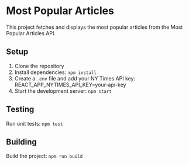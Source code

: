 # Most Popular Articles

This project fetches and displays the most popular articles from the Most Popular Articles API.

## Setup

1. Clone the repository
2. Install dependencies: `npm install`
3. Create a `.env` file and add your NY Times API key: REACT_APP_NYTIMES_API_KEY=your-api-key
4. Start the development server: `npm start`

## Testing

Run unit tests: `npm test`

## Building

Build the project: `npm run build`